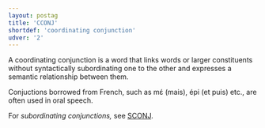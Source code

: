 ```yaml
---
layout: postag
title: 'CCONJ'
shortdef: 'coordinating conjunction'
udver: '2'
---
```


A coordinating conjunction is a word that links words or larger constituents without syntactically subordinating one to the other and
expresses a semantic relationship between them.

Conjuctions borrowed from French, such as mɛ́ (mais), épi (et puis) etc., are often used in oral speech.

For _subordinating conjunctions,_ see [SCONJ]().

